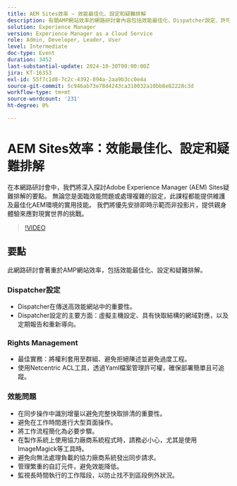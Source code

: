 ```yaml
---
title: AEM Sites效率 — 效能最佳化、設定和疑難排解
description: 有關AMP網站效率的網路研討會內容包括效能最佳化、Dispatcher設定、許可權管理最佳實務，以及解決效能問題的策略。
solution: Experience Manager
version: Experience Manager as a Cloud Service
role: Admin, Developer, Leader, User
level: Intermediate
doc-type: Event
duration: 3452
last-substantial-update: 2024-10-30T00:00:00Z
jira: KT-16353
exl-id: 55f7c1d8-7c2c-4392-894a-2aa9b3cc0e4a
source-git-commit: 5c946ab73e78d4243ca310032a10bb8e82228c3d
workflow-type: tm+mt
source-wordcount: '231'
ht-degree: 0%

---
```


# AEM Sites效率：效能最佳化、設定和疑難排解

在本網路研討會中，我們將深入探討Adobe Experience Manager (AEM) Sites疑難排解的要點。 無論您是面臨效能問題或處理複雜的設定，此課程都能提供維護及最佳化AEM環境的實用技能。 我們將優先安排即時示範而非投影片，提供親身體驗來應對現實世界的挑戰&#x200B;。

>[!VIDEO](https://video.tv.adobe.com/v/3435114/?learn=on)

## 要點

此網路研討會著重於AMP網站效率，包括效能最佳化、設定和疑難排解。

### Dispatcher設定

* Dispatcher在傳送高效能網站中的重要性。
* Dispatcher設定的主要方面：虛擬主機設定、具有快取結構的網域對應，以及定期報告和重新導向。

### Rights Management

* 最佳實務：將權利套用至群組、避免拒絕陳述並避免過度工程。
* 使用Netcentric ACL工具，透過Yaml檔案管理許可權，確保部署簡單且可追蹤。

### 效能問題

* 在同步操作中識別增量以避免完整快取排清的重要性。
* 避免在工作時間進行大型頁面操作。
* 將工作流程簡化為必要步驟。
* 在製作系統上使用協力廠商系統程式時，請務必小心，尤其是使用ImageMagick等工具時。
* 避免向無法處理負載的協力廠商系統發出同步請求。
* 管理繁重的自訂元件，避免效能降低。
* 監視長時間執行的工作階段，以防止找不到區段例外狀況。
